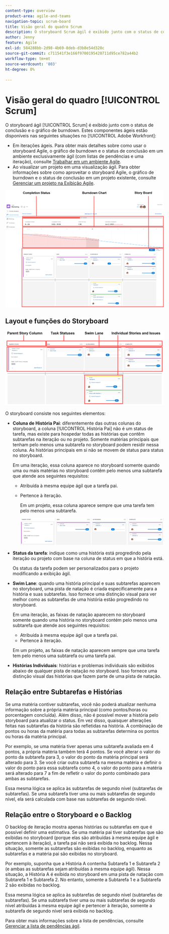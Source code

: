 ```yaml
---
content-type: overview
product-area: agile-and-teams
navigation-topic: scrum-board
title: Visão geral do quadro Scrum
description: O storyboard Scrum ágil é exibido junto com o status de conclusão e o gráfico de burndown.
author: Jenny
feature: Agile
exl-id: 584288bb-2d98-4b69-8deb-d3b8e54d328c
source-git-commit: c711541f3e166f9700195420711d95ce782a44b2
workflow-type: tm+mt
source-wordcount: '803'
ht-degree: 0%

---
```


# Visão geral do quadro [!UICONTROL Scrum]

<!-- Audited: 5/2025 -->

O storyboard ágil [!UICONTROL Scrum] é exibido junto com o status de conclusão e o gráfico de burndown. Estes componentes ágeis estão disponíveis nas seguintes situações no [!UICONTROL Adobe Workfront]:

* Em iterações ágeis. Para obter mais detalhes sobre como usar o storyboard Agile, o gráfico de burndown e o status de conclusão em um ambiente exclusivamente ágil (com listas de pendências e uma iteração), consulte [Trabalhar em um ambiente Agile](../../../agile/work-in-an-agile-environment/work-in-an-agile-environment.md).
* Ao visualizar um projeto em uma visualização ágil. Para obter informações sobre como aproveitar o storyboard Agile, o gráfico de burndown e o status de conclusão em um projeto existente, consulte [Gerenciar um projeto na Exibição Agile](../../../manage-work/projects/manage-projects/manage-projects-in-agile-view.md).

![Iteração Agile](assets/agile-iteration-with-callouts.png)

## Layout e funções do Storyboard

![Storyboard Agile](assets/agile-storyboard-callouts.png)

O storyboard consiste nos seguintes elementos:

* **Coluna de História Pai**: diferentemente das outras colunas do storyboard, a coluna [!UICONTROL História Pai] não é um status de tarefa, mas existe para hospedar todas as histórias que contêm subtarefas na iteração ou no projeto. Somente matérias principais que tenham pelo menos uma subtarefa no storyboard podem residir nessa coluna. As histórias principais em si não se movem de status para status no storyboard.

  Em uma iteração, essa coluna aparece no storyboard somente quando uma ou mais matérias no storyboard contêm pelo menos uma subtarefa que atende aos seguintes requisitos:

   * Atribuída à mesma equipe ágil que a tarefa pai.
   * Pertence à iteração.

     Em um projeto, essa coluna aparece sempre que uma tarefa tem pelo menos uma subtarefa.

     ![Coluna de história principal](assets/agile-parentstory-swimlane.png)

* **Status da tarefa**: indique como uma história está progredindo pela iteração ou projeto com base na coluna de status em que a história está.

  Os status da tarefa podem ser personalizados para o projeto modificando a exibição ágil.

* **Swim Lane**: quando uma história principal e suas subtarefas aparecem no storyboard, uma pista de natação é criada especificamente para a história e suas subtarefas. Isso fornece uma distinção visual para ver melhor como as subtarefas de uma história estão progredindo no storyboard.

  Em uma iteração, as faixas de natação aparecem no storyboard somente quando uma história no storyboard contém pelo menos uma subtarefa que atende aos seguintes requisitos:

   * Atribuída à mesma equipe ágil que a tarefa pai.
   * Pertence à iteração.

  Em um projeto, as faixas de natação aparecem sempre que uma tarefa tem pelo menos uma subtarefa ou uma tarefa pai.

* **Histórias Individuais**: histórias e problemas individuais são exibidos abaixo de qualquer pista de natação no storyboard. Isso fornece uma distinção visual das histórias que fazem parte de uma pista de natação.

## Relação entre Subtarefas e Histórias

Se uma matéria contiver subtarefas, você não poderá atualizar nenhuma informação sobre a própria matéria principal (como pontos/horas ou porcentagem concluída). Além disso, não é possível mover a história pelo storyboard para atualizar o status. Em vez disso, quaisquer alterações feitas nas subtarefas da história são refletidas na história. A combinação de pontos ou horas da matéria para todas as subtarefas determina os pontos ou horas da matéria principal.

Por exemplo, se uma matéria tiver apenas uma subtarefa avaliada em 4 pontos, a própria matéria também terá 4 pontos. Se você alterar o valor do ponto da subtarefa para 3, o valor do ponto da matéria principal será alterado para 3. Se você criar outra subtarefa na mesma matéria e definir o valor do ponto para essa subtarefa como 4, o valor do ponto para a matéria será alterado para 7 a fim de refletir o valor do ponto combinado para ambas as subtarefas.

Essa mesma lógica se aplica às subtarefas de segundo nível (subtarefas de subtarefas). Se uma subtarefa tiver uma ou mais subtarefas de segundo nível, ela será calculada com base nas subtarefas de segundo nível.

## Relação entre o Storyboard e o Backlog

O backlog de iteração mostra apenas histórias ou subtarefas em que é possível definir uma estimativa. Se uma matéria pai tiver subtarefas que são exibidas no storyboard (porque elas são atribuídas à mesma equipe ágil e pertencem à iteração), a tarefa pai não será exibida no backlog. Nessa situação, somente as subtarefas são exibidas no backlog, enquanto as subtarefas e a matéria pai são exibidas no storyboard.

Por exemplo, suponha que a História A contenha Subtarefa 1 e Subtarefa 2 (e ambas as subtarefas sejam atribuídas à mesma equipe ágil). Nessa situação, a História A é exibida no storyboard em uma pista de natação com Subtarefa 1 e Subtarefa 2. No entanto, somente a Subtarefa 1 e a Subtarefa 2 são exibidas no backlog.

Essa mesma lógica se aplica às subtarefas de segundo nível (subtarefas de subtarefas). Se uma subtarefa tiver uma ou mais subtarefas de segundo nível atribuídas à mesma equipe ágil e pertencer à iteração, somente a subtarefa de segundo nível será exibida no backlog.

Para obter mais informações sobre a lista de pendências, consulte [Gerenciar a lista de pendências ágil](../../../agile/work-in-an-agile-environment/manage-the-agile-backlog.md).
